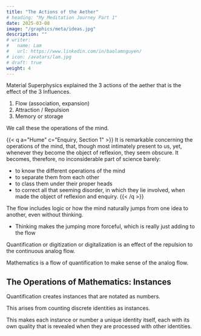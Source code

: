 ```yaml
---
title: "The Actions of the Aether"
# heading: "My Meditation Journey Part 1"
date: 2025-03-08
image: "/graphics/meta/ideas.jpg"
description: ""
# writer:
#   name: Lam
#   url: https://www.linkedin.com/in/baolamnguyen/
# icon: /avatars/lam.jpg
# draft: true
weight: 4
---
```



Material Superphysics explained the 3 actions of the aether that is the effect of the 3 Influences.

1. Flow (association, expansion)
2. Attraction / Repulsion
3. Memory or storage

We call these the operations of the mind.


{{< q a="Hume" c="Enquiry, Section 1" >}}
It is remarkable concerning the operations of the mind, that, though most intimately present to us, yet, whenever they become the object of reflexion, they seem obscure. It becomes, therefore, no inconsiderable part of science barely:
- to know the different operations of the mind
- to separate them from each other
- to class them under their proper heads
- to correct all that seeming disorder, in which they lie involved, when made the object of reflexion and enquiry. 
{{< /q >}}


The flow includes logic or how the mind naturally jumps from one idea to another, even without thinking.
- Thinking makes the jumping more forceful, which is really just adding to the flow

Quantification or digitization or digitalization is an effect of the repulsion to the continuous analog flow. 

Mathematics is a flow of quantification to make sense of the analog flow. 


## The Operations of Mathematics: Instances 

Quantification creates instances that are notated as numbers. 

This arises from counting discrete identities as instances. 

This makes each instance or number a unique identity itself, each with its own quality that is revealed when they are processed with other identities. 



